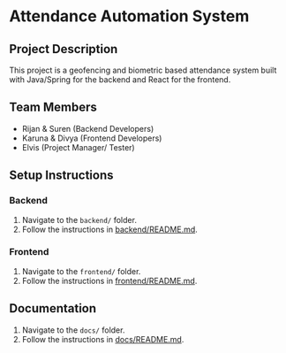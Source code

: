 # Attendance Automation System

## Project Description
This project is a geofencing and biometric based attendance system built with Java/Spring for the backend and React for the frontend.

## Team Members
- Rijan & Suren (Backend Developers)
- Karuna & Divya (Frontend Developers)
- Elvis (Project Manager/ Tester)

## Setup Instructions
### Backend
1. Navigate to the `backend/` folder.
2. Follow the instructions in [backend/README.md](./backend/README.md).

### Frontend
1. Navigate to the `frontend/` folder.
2. Follow the instructions in [frontend/README.md](./frontend/README.md).

## Documentation
1. Navigate to the `docs/` folder.
2. Follow the instructions in [docs/README.md](./docs/README.md).
